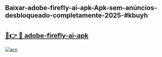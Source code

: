 ## Baixar-adobe-firefly-ai-apk-Apk-sem-anúncios-desbloqueado-completamente-2025-#kbuyh

# <h2><a href="https://ainizakaria.my?title=adobe-firefly-ai-apk&ref=20M">🔗👉 🔴 adobe-firefly-ai-apk</a></h2>

[![acn](https://github.com/user-attachments/assets/0f9c940e-d8b0-45ae-aac7-cd30a18b3e1c)](https://ainizakaria.my?title=adobe-firefly-ai-apk&ref=20M)


